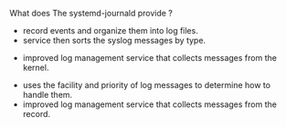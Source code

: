 What does The systemd-journald provide ?

* record events and organize them into log files.
* service then sorts the syslog messages by type.
+ improved log management service that collects messages from the kernel.
* uses the facility and priority of log messages to determine how to handle them.
* improved log management service that collects messages from the record.
